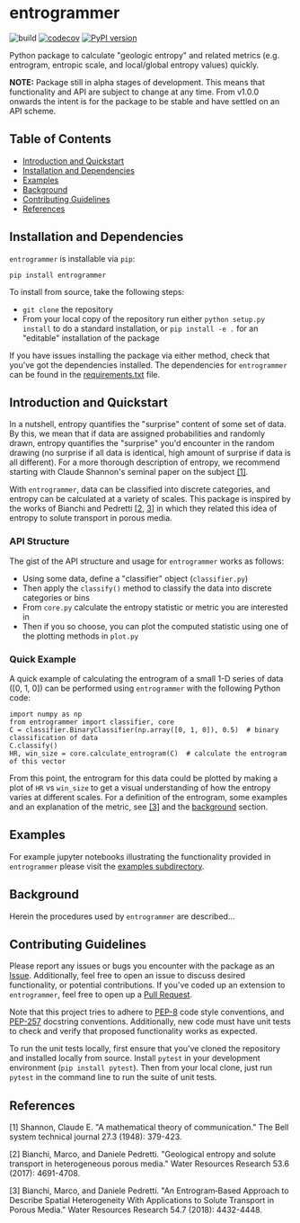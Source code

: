 # entrogrammer
![build](https://github.com/elbeejay/entrogrammer/workflows/build/badge.svg)
[![codecov](https://codecov.io/gh/elbeejay/entrogrammer/branch/main/graph/badge.svg?token=VLEEKXSINN)](https://codecov.io/gh/elbeejay/entrogrammer)
[![PyPI version](https://badge.fury.io/py/entrogrammer.svg)](https://badge.fury.io/py/entrogrammer)

Python package to calculate "geologic entropy" and related metrics (e.g. entrogram, entropic scale, and local/global entropy values) quickly.

**NOTE:** Package still in alpha stages of development. This means that functionality and API are subject to change at any time. From v1.0.0 onwards the intent is for the package to be stable and have settled on an API scheme.

## Table of Contents
- [Introduction and Quickstart](#introduction-and-quickstart)
- [Installation and Dependencies](#installation-and-dependencies)
- [Examples](#examples)
- [Background](#background)
- [Contributing Guidelines](#contributing-guidelines)
- [References](#references)

## Installation and Dependencies
`entrogrammer` is installable via `pip`:

```
pip install entrogrammer
```

To install from source, take the following steps:

- `git clone` the repository
- From your local copy of the repository run either `python setup.py install` to do a standard installation, or `pip install -e .` for an "editable" installation of the package

If you have issues installing the package via either method, check that you've got the dependencies installed. The dependencies for `entrogrammer` can be found in the [requirements.txt](https://github.com/elbeejay/entrogrammer/blob/main/requirements.txt) file.

## Introduction and Quickstart
In a nutshell, entropy quantifies the "surprise" content of some set of data. By this, we mean that if data are assigned probabilities and randomly drawn, entropy quantifies the "surprise" you'd encounter in the random drawing (no surprise if all data is identical, high amount of surprise if data is all different). For a more thorough description of entropy, we recommend starting with Claude Shannon's seminal paper on the subject [[1]](#1).

With `entrogrammer`, data can be classified into discrete categories, and entropy can be calculated at a variety of scales. This package is inspired by the works of Bianchi and Pedretti [[2](#2), [3](#3)] in which they related this idea of entropy to solute transport in porous media.

### API Structure
The gist of the API structure and usage for `entrogrammer` works as follows:

- Using some data, define a "classifier" object (`classifier.py`)
- Then apply the `classify()` method to classify the data into discrete categories or bins
- From `core.py` calculate the entropy statistic or metric you are interested in
- Then if you so choose, you can plot the computed statistic using one of the plotting methods in `plot.py`

### Quick Example

A quick example of calculating the entrogram of a small 1-D series of data ([0, 1, 0]) can be performed using `entrogrammer` with the following Python code:

```
import numpy as np
from entrogrammer import classifier, core
C = classifier.BinaryClassifier(np.array([0, 1, 0]), 0.5)  # binary classification of data
C.classify()
HR, win_size = core.calculate_entrogram(C)  # calculate the entrogram of this vector
```

From this point, the entrogram for this data could be plotted by making a plot of `HR` vs `win_size` to get a visual understanding of how the entropy varies at different scales. For a definition of the entrogram, some examples and an explanation of the metric, see [[3]](#3) and the [background](#background) section.

## Examples
For example jupyter notebooks illustrating the functionality provided in `entrogrammer` please visit the [examples subdirectory](https://github.com/elbeejay/entrogrammer/tree/main/examples).

## Background
Herein the procedures used by `entrogrammer` are described...

## Contributing Guidelines
Please report any issues or bugs you encounter with the package as an [Issue](https://github.com/elbeejay/entrogrammer/issues). Additionally, feel free to open an issue to discuss desired functionality, or potential contributions. If you've coded up an extension to `entrogrammer`, feel free to open up a [Pull Request](https://github.com/elbeejay/entrogrammer/pulls).

Note that this project tries to adhere to [PEP-8](https://www.python.org/dev/peps/pep-0008/) code style conventions, and [PEP-257](https://www.python.org/dev/peps/pep-0257/) docstring conventions. Additionally, new code must have unit tests to check and verify that proposed functionality works as expected.

To run the unit tests locally, first ensure that you've cloned the repository and installed locally from source. Install `pytest` in your development environment (`pip install pytest`). Then from your local clone, just run `pytest` in the command line to run the suite of unit tests.

## References
<a id="1">[1]</a>
Shannon, Claude E. "A mathematical theory of communication." The Bell system technical journal 27.3 (1948): 379-423.

<a id="2">[2]</a>
Bianchi, Marco, and Daniele Pedretti. "Geological entropy and solute transport in heterogeneous porous media." Water Resources Research 53.6 (2017): 4691-4708.

<a id="3">[3]</a>
Bianchi, Marco, and Daniele Pedretti. "An Entrogram‐Based Approach to Describe Spatial Heterogeneity With Applications to Solute Transport in Porous Media." Water Resources Research 54.7 (2018): 4432-4448.
